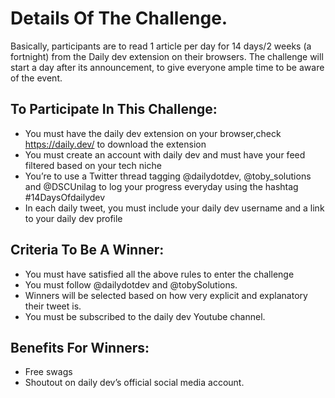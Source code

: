 # Details Of The Challenge.

Basically, participants are to read 1 article per day for 14 days/2 weeks (a fortnight) from the Daily dev extension on their browsers. The challenge will start a day after its announcement, to give everyone ample time to be aware of the event.


## To Participate In This Challenge:
- You must have the daily dev extension on your browser,check https://daily.dev/ to download the extension
- You must create an account with daily dev and must have your feed filtered based on your tech niche
- You’re to use a Twitter thread tagging @dailydotdev, @toby_solutions and @DSCUnilag to log your progress everyday using the hashtag #14DaysOfdailydev
- In each daily tweet, you must include your daily dev username and a link to your daily dev profile


## Criteria To Be A Winner:
- You must have satisfied all the above rules to enter the challenge
- You must follow @dailydotdev and @tobySolutions.
- Winners will be selected based on how very explicit and explanatory their tweet is.
- You must be subscribed to the daily dev Youtube channel.


## Benefits For Winners:
- Free swags
- Shoutout on daily dev’s official social media account.
